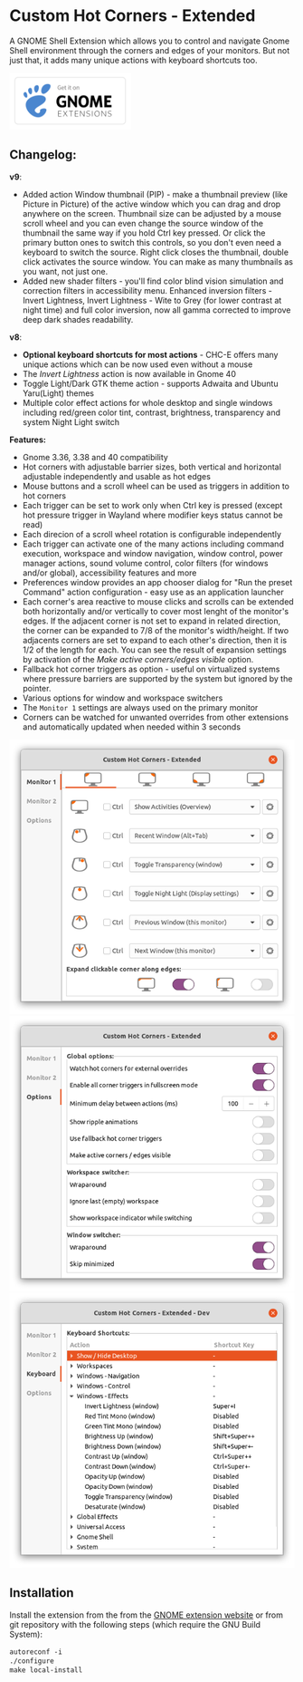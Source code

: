 # Custom Hot Corners - Extended

A GNOME Shell Extension which allows you to control and navigate Gnome Shell environment through the corners and edges of your monitors. But not just that, it adds many unique actions with keyboard shortcuts too.

[<img alt="" height="100" src="https://raw.githubusercontent.com/andyholmes/gnome-shell-extensions-badge/master/get-it-on-ego.svg?sanitize=true">](https://extensions.gnome.org/extension/4167/custom-hot-corners-extended/)

## Changelog:

**v9**:
- Added action Window thumbnail (PIP) - make a thumbnail preview (like Picture in Picture) of the active window which you can drag and drop anywhere on the screen. Thumbnail size can be adjusted by a mouse scroll wheel and you can even change the source window of the thumbnail the same way if you hold Ctrl key pressed. Or click the primary button ones to switch this controls, so you don't even need a keyboard to switch the source. Right click closes the thumbnail, double click activates the source window. You can make as many thumbnails as you want, not just one.
- Added new shader filters - you'll find color blind vision simulation and correction filters in accessibility menu. Enhanced inversion filters - Invert Lightness, Invert Lightness - Wite to Grey (for lower contrast at night time) and full color inversion, now all gamma corrected to improve deep dark shades readability.

**v8**:
- **Optional keyboard shortcuts for most actions** - CHC-E offers many unique actions which can be now used even without a mouse
- The *Invert Lightness* action is now available in Gnome 40
- Toggle Light/Dark GTK theme action - supports Adwaita and Ubuntu Yaru(Light) themes
- Multiple color effect actions for whole desktop and single windows including red/green color tint, contrast, brightness, transparency and system Night Light switch

**Features:**
- Gnome 3.36, 3.38 and 40 compatibility
- Hot corners with adjustable barrier sizes, both vertical and horizontal adjustable independently and usable as hot edges
- Mouse buttons and a scroll wheel can be used as triggers in addition to hot corners
- Each trigger can be set to work only when Ctrl key is pressed (except hot pressure trigger in Wayland where modifier keys status cannot be read)
- Each direcion of a scroll wheel rotation is configurable independently
- Each trigger can activate one of the many actions including command execution, workspace and window navigation, window control, power manager actions, sound volume control, color filters (for windows and/or global), accessibility features and more
- Preferences window provides an app chooser dialog for "Run the preset Command" action configuration - easy use as an application launcher
- Each corner's area reactive to mouse clicks and scrolls can be extended both horizontally and/or vertically to cover most lenght of the monitor's edges. If the adjacent corner is not set to expand in related direction, the corner can be expanded to 7/8 of the monitor's width/height. If two adjacents corners are set to expand to each other's direction, then it is 1/2 of the length for each. You can see the result of expansion settings by activation of the *Make active corners/edges visible* option.
- Fallback hot corner triggers as option - useful on virtualized systems where pressure barriers are supported by the system but ignored by the pointer.
- Various options for window and workspace switchers
- The `Monitor 1` settings are always used on the primary monitor
- Corners can be watched for unwanted overrides from other extensions and automatically updated when needed within 3 seconds

![Extension configuration window](screenshot.png)
![Extension configuration window](screenshot1.png)
![Extension configuration window](screenshot4.png)

## Installation

Install the extension from the from the [GNOME extension website](https://extensions.gnome.org/extension/4167/custom-hot-corners-extended/) or from git repository with the following steps (which require the GNU Build System):

    autoreconf -i
    ./configure
    make local-install
